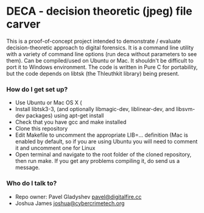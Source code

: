 # DECA - decision theoretic (jpeg) file carver  #

This is a proof-of-concept project intended to demonstrate / evaluate decision-theoretic approach to digital forensics. 
It is a command line utility with a variety of command line options (run deca without parameters to see them).
Can be compiled/used on Ubuntu or Mac. It shouldn't be difficult to port it to Windows environment.
The code is written in Pure C for portability, but the code depends on libtsk (the Thleuthkit library) being present.

### How do I get set up? ###

* Use Ubuntu or Mac OS X (
* Install libtsk3-3, (and optionally libmagic-dev, liblinear-dev, and libsvm-dev packages) using apt-get install 
* Check that you have gcc and make installed
* Clone this repository
* Edit Makefile to uncomment the appropriate LIB=... definition (Mac is enabled by default, so if you are using Ubuntu you will need to comment it and uncomment one for Linux
* Open terminal and navigate to the root folder of the cloned repository, then run make.  If you get any problems compiling it, do send us a message.

### Who do I talk to? ###

* Repo owner: Pavel Gladyshev <pavel@digitalfire.cc>
* Joshua James <joshua@cybercrimetech.org>